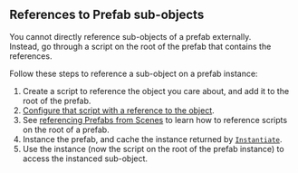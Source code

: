 ## References to Prefab sub-objects
You cannot directly reference sub-objects of a prefab externally.  
Instead, go through a script on the root of the prefab that contains the references.

Follow these steps to reference a sub-object on a prefab instance:  
1. Create a script to reference the object you care about, and add it to the root of the prefab.
2. [Configure that script with a reference to the object](Serializing%20Component%20References.md).
3. See [referencing Prefabs from Scenes](References%20To%20Prefabs.md) to learn how to reference scripts on the root of a prefab. 
4. Instance the prefab, and cache the instance returned by [`Instantiate`](https://docs.unity3d.com/ScriptReference/Object.Instantiate.html).
5. Use the instance (now the script on the root of the prefab instance) to access the instanced sub-object.